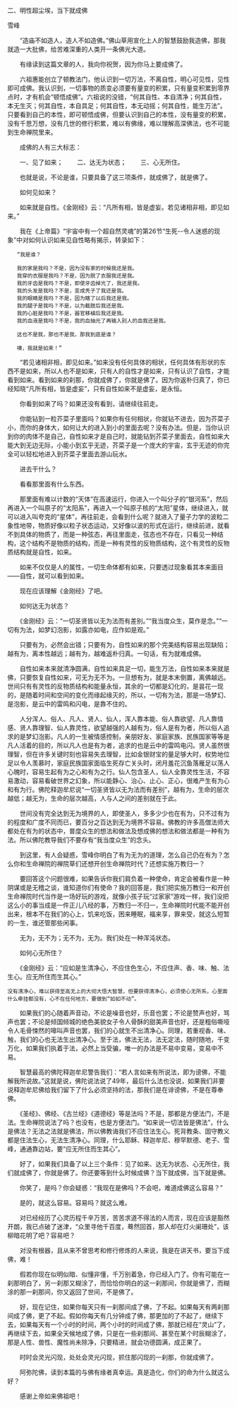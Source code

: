 二、明性超尘埃，当下就成佛

雪峰


　　“造庙不如造人，造人不如造佛。”佛山草用宣化上人的智慧鼓励我造佛，那我就造一大批佛，给苦难深重的人类开一条佛光大道。

　　有缘读到这篇文章的人，我向你祝贺，因为你马上要成佛了。

　　六祖惠能创立了顿教法门，他认识到一切万法，不离自性，明心可见性，见性即可成佛。我认识到，一切事物的质变必须要有量变的积累，只有量变积累到零界点时，才有机会“顿悟成佛”。六祖说的没错，“何其自性、本自清净；何其自性，本无生灭；何其自性，本自具足；何其自性，本无动摇；何其自性，能生万法”。只要看到自己的本性，即可顿悟成佛，但要认识到自己的本性，没有量变的积累，没有千思万想，没有几世的修行积累，难以有佛缘，难以理解高深佛法，也不可能到生命禅院里来。

　　成佛的人有三大标志：

　　一、见了如来；
　　二、达无为状态；
　　三、心无所住。

　　也就是说，不论是谁，只要具备了这三项条件，就成佛了，就是佛了。


　　如何见如来？

　　如来就是自性。《金刚经》云：“凡所有相，皆是虚妄。若见诸相非相，即见如来。”

　　我在《上帝篇》“宇宙中有一个超自然灵魂”的第26节“生死--令人迷惑的现象”中对如何认识如来见自性略有揭示，转录如下：

       “我是谁？

       我的家是我吗？不是，因为没有家的时候我还是我。
       我穿的衣服是我吗？不是，因为脱了衣服我还是我。
       我的牙齿是我吗？不是，即使牙齿掉光了，我还是我。
       我的头发是我吗？不是，变成秃子了我还是我。
       我的眼睛是我吗？不是，因为瞎了以后我还是我。
       我的腿子是我吗？不是，以为截肢后我还是我。
       我的心脏是我吗？不是，器官移植后我还是我。
       我的血液是我吗？不是，我的血抽光了再输入别人的血我还是我。

       这也不是我，那也不是我，那我到底是谁？

       噢，我就是如来！”

　　“若见诸相非相，即见如来。”如来没有任何具体的相状，任何具体有形状的东西不是如来，所以人也不是如来，只有人的自性才是如来，只有认识了自性，才能看到如来。看到如来的刹那，你就成佛了，你就是佛了。因为你返朴归真了，你已经知晓“凡所有相，皆是虚妄”，只有自性如来不是虚妄，是永恒。

　　你看到如来了吗？如果还没有看到，请继续往前走。
 
　　你能钻到一粒芥菜子里面吗？如果你有任何相状，你就钻不进去，因为芥菜子小，而你的身体大，如何让大的进入到小的里面去呢？没有办法。但是，当你认识到你的肉体不是自己，自性如来才是自己时，就能钻到芥菜子里面去，自性如来大能大到无边无际，小能小到玄乎无迹，芥菜子是一个庞大的宇宙，玄乎无迹的你完全可以轻松地进入到芥菜子里面去游山玩水。

　　进去干什么？

　　看看那里面有什么东西。

　　那里面有难以计数的“天体”在高速运行，你进入一个叫分子的“银河系”，然后再进入一个叫原子的“太阳系”，再进入一个叫原子核的“太阳”星体，继续进入，就可以进入叫夸克的“星体”，再往前走，会看到什么呢？就进入了量子力学的波粒二象性地带，物质好像以粒子状态运动，又好像以波的形式在运行，继续前进，就看不到具体的物质了，而是一种弦态，再往里面走，弦态也不存在，只看见一种结构，这个结构不是物质的结构，而是一种有灵性的反物质结构，这个有灵性的反物质结构就是自性，如来。

　　如来不仅仅是人的属性，一切生命体都有如来，只要透过现象看其本来面目——自性，就可以看到如来。

　　现在应该理解《金刚经》了吧。


　　如何达无为状态？

　　《金刚经》云：“一切圣贤皆以无为法而有差别。”“我当度众生，莫作是念。”“一切有为法，如梦幻泡影，如露亦如电，应作如是观。”

　　只要有为，必然会出错；只要有为，自性如来的那个完美结构容易出现缺陷；越有为，离本性越远；越有为，越难返朴归真。一句话，有为就难成佛。

　　自性如来本来就清净圆满，自性如来具足一切，能生万法，自性如来本来就是佛，只要恢复自性如来，可无为无不为。一旦想有为，就是本末倒置，离佛越远。世间只有有灵性的反物质结构和能量永恒，其余的一切都是幻化的，是昙花一现的，是随着时间和空间的变化而缘起缘灭的，所以，一切有为法，那是一场梦幻、是泡影，是云中的雷鸣和闪电，是靠不住的。

　　人分浑人、俗人、凡人、贤人、仙人，浑人靠本能、俗人靠欲望、凡人靠情感、贤人靠理智、仙人靠灵性，欲望越强的人越有为，俗人是有为者，所以俗人追求的是梦幻泡影。凡人的一生被情感控制，亲朋好友、家庭家族、民族国家等等是凡人活着的目的，所以凡人也是有为者，追求的也是云中的雷鸣电闪。贤人虽然很理智，但在许多关键时刻也容易失去理智，比如金银财宝的量足够大时，权势地位足以令人羡慕时，家庭民族国家面临生死存亡关头时，闭月羞花沉鱼落雁足以荡人心魄时，容易生起有为之心和有为之行。仙人包含圣人，仙人全靠灵性生活，不容易激动，容易看破世界之幻象，所以能静心、治心、止心、正心，很难产生有为心和有为行。佛陀释迦牟尼说“一切圣贤皆以无为法而有差别”，越有为，生命的层次越低；越无为，生命的层次越高，人与人之间的差别就在于此。

　　世间没有完全达到无为境界的人，即使圣人，多多少少也在有为，只不过有为的程度和广度不同而已，要百分之百达到无为境界不容易。佛教的许多高僧法师大都处在有为的状态中，普度众生的想法和做法及想成佛的想法和做法都是一种有为法。所以佛陀教导我们不要存有“我当度众生”的念头。

　　到这里，有人会疑惑，雪峰你明白了有为无为的道理，怎么自己仍在有为？怎么你和生命禅院的禅院草们还想开创生命禅院时代？还想实施万教归一？

　　要回答这个问题很难，如果告诉你我们肩负着一种使命，肯定会被看作是一种阴谋或是无稽之谈，谁知道你们有使命？我的回答是，我们把实施万教归一和开创生命禅院时代当作是一场好玩的游戏，就像小孩子玩“过家家”游戏一样，我们没把这么小的事当成是一件正儿八经的事，万教归一不归一，生命禅院时代能不能开创出来，根本不在我们的心上，饥来吃饭，困来睡眠，福来享，罪来受，就这么短暂的一生，谁还管那些闲事。

　　无为，无不为；无不为，无为。我们处在一种浑沌状态。


　　如何心无所住？

　　《金刚经》云：“应如是生清净心，不应住色生心，不应住声、香、味、触、法生心。应无所住而生其心。”

    没有清净心，难以获得至高无上的大彻大悟大智慧，但要获得清净心，必须使心无所系，心里面什么牵挂都没有，心不在任何地方，要做到“如如不动”。

　　如果我们的心随着声音动，不论是噪音也好，乐音也罢；不论是赞声也好，骂声也罢；不论是倾国倾城的绝色美貌女子令人骨酥的甜美声音也好，还是粗俗嘶哑令人毛骨悚然的嗥叫声音也罢，我们的心就生不出清净心。同理，若重视香、味、触，我们的心也无法生出清净心。至于法，佛法无法，法无定法，随时随地，千变万化，如果我们执着于法，必然上当受骗，唯一的办法是不易中变易，变易中不易。

　　智慧最高的佛陀释迦牟尼警告我们：“若人言如来有所说法，即为谤佛，不能解我所说故。”这就是说，佛陀说法说了49年，最后什么法也没说，如果我们非要说释迦牟尼佛给我们留下了什么必须坚持的法，那我们是在诽谤佛，不是在尊奉佛。

　　《圣经》、佛经、《古兰经》《道德经》等是法吗？不是，那都是方便法门，不是法。生命禅院说法了吗？也没有，也是方便法门。“如来说一切法皆是佛法”，什么是佛法？无法之法就是佛法，所以佛教诲我们不应住法生心。死背教条、固守教义都是住法生心，无法生清净心。同理，什么耶稣、释迦牟尼、穆罕默德、老子、雪峰，通通靠边站，要“应无所住而生其心”。

　　好了，如果我们具备了以上三个条件：见了如来、达无为状态、心无所住，我们就成佛了，你就是佛了。你还要等到什么时候成佛？当下就成佛，当下就是佛。


　　你笑了，是吗？你会疑惑：“我现在是佛吗？不会吧，难道成佛这么容易？”

　　是的，就这么容易。容易吗？就这么难。

　　对已经经历了心灵历程千辛万苦，苦苦求道不得法的人而言，现在应该是豁然开朗，我已点破了迷津，“众里寻他千百度，蓦然回首，那人却在灯火阑珊处”，该柳暗花明了吧？容易吧？

　　对没有根器，且从来不曾思考和修行修炼的人来说，我是在讲天书，要当下成佛，难！

　　假若你现在似明似暗、似懂非懂，千万别着急，你已经入门了。你有可能在一刹那明白了，另一刹那又糊涂了，而恰恰你明白的这一刹那间，你就是佛了，而糊涂的那一刹那间，你又返回了世间，不是佛了。

　　好，现在记住，如果你每天只有一刹那间成了佛，了不起。如果每天有两刹那间成了佛，更了不起。假如你每天有几分钟成了佛，那更加的了不起了，继续下去，如果每天有一个小时的时间，两个小时的时间成了佛，那就已经在“灵山”了，再继续下去，如果全天候地成了佛，只是在一些刹那间、甚至在某个时辰糊涂了，那是人性、兽性、魔性尚未除净，只要精进，就会功德圆满，成正果了。

　　时时会灵光闪现，处处会灵光闪现，抓住那闪现的一刹那，你就成佛了。

　　阿弥陀佛，读到本篇的与佛有缘者真幸运。真是造化，你们的命为什么就这么好？

　　感谢上帝如来佛祖吧！



